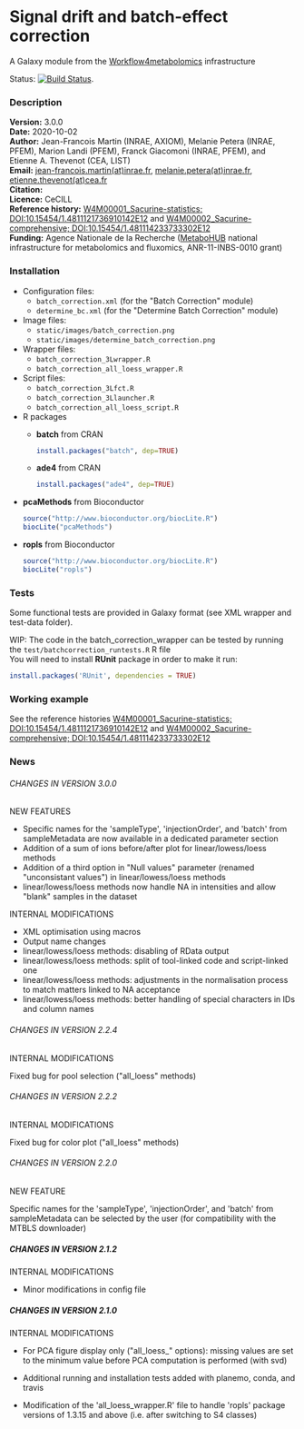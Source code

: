 Signal drift and batch-effect correction  
========================================

A Galaxy module from the [Workflow4metabolomics](http://workflow4metabolomics.org) infrastructure  

Status: [![Build Status](https://travis-ci.org/workflow4metabolomics/batch_correction.svg?branch=master)](https://travis-ci.org/workflow4metabolomics/batch_correction).

### Description

**Version:** 3.0.0  
**Date:** 2020-10-02    
**Author:** Jean-Francois Martin (INRAE, AXIOM), Melanie Petera (INRAE, PFEM), Marion Landi (PFEM), Franck Giacomoni (INRAE, PFEM), and Etienne A. Thevenot (CEA, LIST)  
**Email:** [jean-francois.martin(at)inrae.fr](mailto:jean-francois.martin@inrae.fr), [melanie.petera(at)inrae.fr](mailto:melanie.petera@inrae.fr), [etienne.thevenot(at)cea.fr](mailto:etienne.thevenot@cea.fr)  
**Citation:**  
**Licence:** CeCILL  
**Reference history:** [W4M00001_Sacurine-statistics; DOI:10.15454/1.4811121736910142E12](http://dx.doi.org/10.15454/1.4811121736910142E12) and [W4M00002_Sacurine-comprehensive; DOI:10.15454/1.481114233733302E12](http://dx.doi.org/10.15454/1.481114233733302E12)  
**Funding:** Agence Nationale de la Recherche ([MetaboHUB](http://www.metabohub.fr/index.php?lang=en&Itemid=473) national infrastructure for metabolomics and fluxomics, ANR-11-INBS-0010 grant)  

### Installation

* Configuration files:
    + `batch_correction.xml` (for the "Batch Correction" module)
    + `determine_bc.xml` (for the "Determine Batch Correction" module)  
* Image files: 
    + `static/images/batch_correction.png`    
    + `static/images/determine_batch_correction.png`          
* Wrapper files:
    + `batch_correction_3Lwrapper.R`  
    + `batch_correction_all_loess_wrapper.R`  
* Script files:
    + `batch_correction_3Lfct.R`  
    + `batch_correction_3Llauncher.R`
    + `batch_correction_all_loess_script.R`  
* R packages
  + **batch** from CRAN  
  
    ```r
    install.packages("batch", dep=TRUE)  
    ```

  + **ade4** from CRAN  
  
    ```r
    install.packages("ade4", dep=TRUE)  
    ```

 + **pcaMethods** from Bioconductor  
  
    ```r
    source("http://www.bioconductor.org/biocLite.R")  
    biocLite("pcaMethods")      
    ```

 + **ropls** from Bioconductor  
  
    ```r
    source("http://www.bioconductor.org/biocLite.R")  
    biocLite("ropls")      
    ```

### Tests

Some functional tests are provided in Galaxy format (see XML wrapper and test-data folder).

WIP: The code in the batch_correction_wrapper can be tested by running the `test/batchcorrection_runtests.R` R file  
You will need to install **RUnit** package in order to make it run:
```r
install.packages('RUnit', dependencies = TRUE)
```

### Working example  

See the reference histories [W4M00001_Sacurine-statistics; DOI:10.15454/1.4811121736910142E12](http://dx.doi.org/10.15454/1.4811121736910142E12) and [W4M00002_Sacurine-comprehensive; DOI:10.15454/1.481114233733302E12](http://dx.doi.org/10.15454/1.481114233733302E12)  
 

### News

###### CHANGES IN VERSION 3.0.0  

NEW FEATURES 

 * Specific names for the 'sampleType', 'injectionOrder', and 'batch' from sampleMetadata are now available in a dedicated parameter section
 * Addition of a sum of ions before/after plot for linear/lowess/loess methods
 * Addition of a third option in "Null values" parameter (renamed "unconsistant values") in linear/lowess/loess methods
 * linear/lowess/loess methods now handle NA in intensities and allow "blank" samples in the dataset

INTERNAL MODIFICATIONS

 * XML optimisation using macros
 * Output name changes
 * linear/lowess/loess methods: disabling of RData output
 * linear/lowess/loess methods: split of tool-linked code and script-linked one
 * linear/lowess/loess methods: adjustments in the normalisation process to match matters linked to NA acceptance
 * linear/lowess/loess methods: better handling of special characters in IDs and column names

###### CHANGES IN VERSION 2.2.4  

INTERNAL MODIFICATIONS  

Fixed bug for pool selection ("all_loess" methods)

###### CHANGES IN VERSION 2.2.2  

INTERNAL MODIFICATIONS  

Fixed bug for color plot ("all_loess" methods)  

###### CHANGES IN VERSION 2.2.0  

NEW FEATURE  

Specific names for the 'sampleType', 'injectionOrder', and 'batch' from sampleMetadata can be selected by the user (for compatibility with the MTBLS downloader)  

##### CHANGES IN VERSION 2.1.2  

INTERNAL MODIFICATIONS  

 * Minor modifications in config file  

##### CHANGES IN VERSION 2.1.0  

INTERNAL MODIFICATIONS  

 * For PCA figure display only ("all_loess_" options): missing values are set to the minimum value before PCA computation is performed (with svd)
 
 * Additional running and installation tests added with planemo, conda, and travis  

 * Modification of the 'all_loess_wrapper.R' file to handle 'ropls' package versions of 1.3.15 and above (i.e. after switching to S4 classes) 
